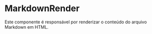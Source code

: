 # MarkdownRender

Este componente é responsável por renderizar o conteúdo do arquivo Markdown em HTML.
